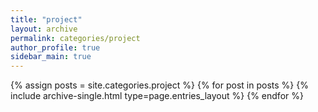 ```yaml
---
title: "project"
layout: archive
permalink: categories/project
author_profile: true
sidebar_main: true
---
```



{% assign posts = site.categories.project %}
{% for post in posts %} {% include archive-single.html type=page.entries_layout %} {% endfor %}
